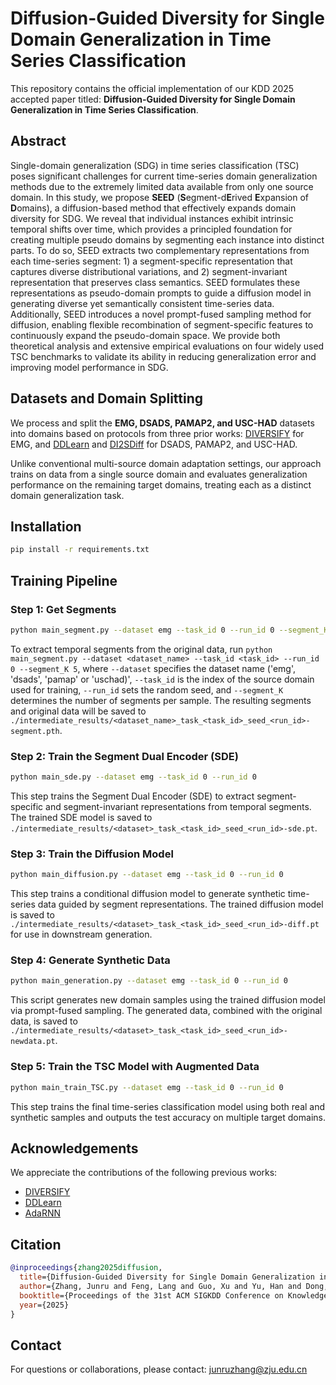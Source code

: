 # Diffusion-Guided Diversity for Single Domain Generalization in Time Series Classification

This repository contains the official implementation of our KDD 2025 accepted paper titled:
**Diffusion-Guided Diversity for Single Domain Generalization in Time Series Classification**.

## **Abstract**
Single-domain generalization (SDG) in time series classification (TSC) poses significant challenges for current time-series domain generalization methods due to the extremely limited data available from only one source domain.
In this study, we propose **SEED** (**S**egment-d**E**rived **E**xpansion of **D**omains), a diffusion-based method that effectively expands domain diversity for SDG.
We reveal that individual instances exhibit intrinsic temporal shifts over time, which provides a principled foundation for creating multiple pseudo domains by segmenting each instance into distinct parts.
To do so, SEED extracts two complementary representations from each time-series segment: 1) a segment-specific representation that captures diverse distributional variations, and 2) segment-invariant representation that preserves class semantics.
SEED formulates these representations as pseudo-domain prompts to guide a diffusion model in generating diverse yet semantically consistent time-series data.
Additionally, SEED introduces a novel prompt-fused sampling method for diffusion, enabling flexible recombination of segment-specific features to continuously expand the pseudo-domain space.
We provide both theoretical analysis and extensive empirical evaluations on four widely used TSC benchmarks to validate its ability in reducing generalization error and improving model performance in SDG.



## **Datasets and Domain Splitting**

We process and split the **EMG, DSADS, PAMAP2, and USC-HAD** datasets into domains based on protocols from three prior works: [DIVERSIFY](https://github.com/microsoft/robustlearn/) for EMG, and [DDLearn](https://github.com/microsoft/robustlearn/) and [DI2SDiff](https://github.com/jrzhang33/DI2SDiff/) for DSADS, PAMAP2, and USC-HAD.

Unlike conventional multi-source domain adaptation settings, our approach trains on data from a single source domain and evaluates generalization performance on the remaining target domains, treating each as a distinct domain generalization task.



## Installation

```bash
pip install -r requirements.txt
```



## Training Pipeline

### Step 1: Get Segments

```bash
python main_segment.py --dataset emg --task_id 0 --run_id 0 --segment_K 5
```

To extract temporal segments from the original data, run `python main_segment.py --dataset <dataset_name> --task_id <task_id> --run_id 0 --segment_K 5`, where `--dataset` specifies the dataset name ('emg', 'dsads', 'pamap' or 'uschad)', `--task_id` is the index of the source domain used for training, `--run_id` sets the random seed, and `--segment_K` determines the number of segments per sample. The resulting segments and original data will be saved to `./intermediate_results/<dataset_name>_task_<task_id>_seed_<run_id>-segment.pth`.

### Step 2: Train the Segment Dual Encoder (SDE)

```bash
python main_sde.py --dataset emg --task_id 0 --run_id 0
```

This step trains the Segment Dual Encoder (SDE) to extract segment-specific and segment-invariant representations from temporal segments. The trained SDE model is saved to `./intermediate_results/<dataset>_task_<task_id>_seed_<run_id>-sde.pt`.

### Step 3: Train the Diffusion Model

```bash
python main_diffusion.py --dataset emg --task_id 0 --run_id 0
```

This step trains a conditional diffusion model to generate synthetic time-series data guided by segment representations. The trained diffusion model is saved to `./intermediate_results/<dataset>_task_<task_id>_seed_<run_id>-diff.pt` for use in downstream generation.

### Step 4: Generate Synthetic Data

```bash
python main_generation.py --dataset emg --task_id 0 --run_id 0
```

This script generates new domain samples using the trained diffusion model via prompt-fused sampling. The generated data, combined with the original data, is saved to `./intermediate_results/<dataset>_task_<task_id>_seed_<run_id>-newdata.pt`.

### Step 5: Train the TSC Model with Augmented Data

```bash
python main_train_TSC.py --dataset emg --task_id 0 --run_id 0
```

This step trains the final time-series classification model using both real and synthetic samples and outputs the test accuracy on multiple target domains.



## Acknowledgements

We appreciate the contributions of the following previous works:  

- [DIVERSIFY](https://github.com/microsoft/robustlearn/)  
- [DDLearn](https://github.com/microsoft/robustlearn/)  
- [AdaRNN](https://github.com/jindongwang/transferlearning/tree/master/code/deep/adarnn)



## Citation

```bibtex
@inproceedings{zhang2025diffusion,
  title={Diffusion-Guided Diversity for Single Domain Generalization in Time Series Classification},
  author={Zhang, Junru and Feng, Lang and Guo, Xu and Yu, Han and Dong, Yabo and Xu, Duanqing},
  booktitle={Proceedings of the 31st ACM SIGKDD Conference on Knowledge Discovery and Data Mining},
  year={2025}
}

```



## Contact

For questions or collaborations, please contact: [junruzhang@zju.edu.cn](mailto:junruzhang@zju.edu.cn)
